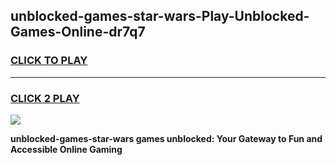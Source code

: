 
## unblocked-games-star-wars-Play-Unblocked-Games-Online-dr7q7
<h3>
<a href="https://premium76.site?title=unblocked-games-star-wars&ref=24A">CLICK TO PLAY</a></h3>
<hr>

<h3>
<a href="https://premium76.site?title=unblocked-games-star-wars&ref=24A">CLICK 2 PLAY</a>
  
</h3>

<a href="https://premium76.site?title=unblocked-games-star-wars&ref=24A"><img src="https://clearcache.store/games.png"></a>


**unblocked-games-star-wars games unblocked: Your Gateway to Fun and Accessible Online Gaming**
